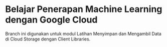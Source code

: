 # Belajar Penerapan Machine Learning dengan Google Cloud

Branch ini digunakan untuk modul Latihan Menyimpan dan Mengambil Data di Cloud Storage dengan Client Libraries.